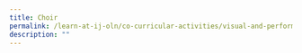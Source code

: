 ```yaml
---
title: Choir
permalink: /learn-at-ij-oln/co-curricular-activities/visual-and-performing-arts/choir/
description: ""
---
```

